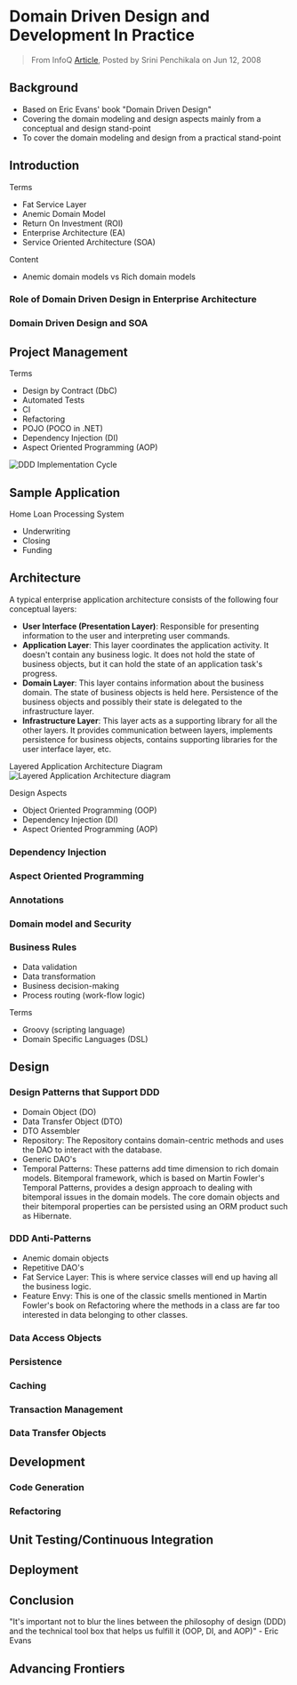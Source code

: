 # Domain Driven Design and Development In Practice
> From InfoQ [Article](https://www.infoq.com/articles/ddd-in-practice), Posted by Srini Penchikala on Jun 12, 2008

## Background
+ Based on Eric Evans' book "Domain Driven Design"
+ Covering the domain modeling and design aspects mainly from a conceptual and design stand-point
+ To cover the domain modeling and design from a practical stand-point

## Introduction
Terms
+ Fat Service Layer
+ Anemic Domain Model
+ Return On Investment (ROI)
+ Enterprise Architecture (EA)
+ Service Oriented Architecture (SOA)

Content
+ Anemic domain models vs Rich domain models

### Role of Domain Driven Design in Enterprise Architecture
### Domain Driven Design and SOA

## Project Management
Terms
+ Design by Contract (DbC)
+ Automated Tests
+ CI
+ Refactoring
+ POJO (POCO in .NET)
+ Dependency Injection (DI)
+ Aspect Oriented Programming (AOP)

![DDD Implementation Cycle](https://cdn.infoq.com/statics_s1_20161208-0302u1/resource/articles/ddd-in-practice/en/resources/DDDImplementationCycleDiagram.gif "DDD Implementation Cycle")


## Sample Application

Home Loan Processing System
+ Underwriting
+ Closing
+ Funding

## Architecture
A typical enterprise application architecture consists of the following four conceptual layers:

+ **User Interface (Presentation Layer)**: Responsible for presenting information to the user and interpreting user commands.
+ **Application Layer**: This layer coordinates the application activity. It doesn't contain any business logic. It does not hold the state of business objects, but it can hold the state of an application task's progress.
+ **Domain Layer**: This layer contains information about the business domain. The state of business objects is held here. Persistence of the business objects and possibly their state is delegated to the infrastructure layer.
+ **Infrastructure Layer**: This layer acts as a supporting library for all the other layers. It provides communication between layers, implements persistence for business objects, contains supporting libraries for the user interface layer, etc.

Layered Application Architecture Diagram
![Layered Application Architecture diagram](https://cdn.infoq.com/statics_s1_20161208-0302u1/resource/articles/ddd-in-practice/en/resources/ArchitectureDiagram_lg.gif "Layered Application Architecture diagram")


Design Aspects
* Object Oriented Programming (OOP)
* Dependency Injection (DI)
* Aspect Oriented Programming (AOP)

### Dependency Injection
### Aspect Oriented Programming
### Annotations
### Domain model and Security
### Business Rules
+ Data validation
+ Data transformation
+ Business decision-making
+ Process routing (work-flow logic)

Terms
+ Groovy (scripting language)
+ Domain Specific Languages (DSL)


## Design

### Design Patterns that Support DDD
+ Domain Object (DO)
+ Data Transfer Object (DTO)
+ DTO Assembler
+ Repository: The Repository contains domain-centric methods and uses the DAO to interact with the database.
+ Generic DAO's
+ Temporal Patterns: These patterns add time dimension to rich domain models. Bitemporal framework, which is based on Martin Fowler's Temporal Patterns, provides a design approach to dealing with bitemporal issues in the domain models. The core domain objects and their bitemporal properties can be persisted using an ORM product such as Hibernate.

### DDD Anti-Patterns
+ Anemic domain objects
+ Repetitive DAO's
+ Fat Service Layer: This is where service classes will end up having all the business logic.
+ Feature Envy: This is one of the classic smells mentioned in Martin Fowler's book on Refactoring where the methods in a class are far too interested in data belonging to other classes.

### Data Access Objects

### Persistence

### Caching

### Transaction Management

### Data Transfer Objects


## Development

### Code Generation

### Refactoring

## Unit Testing/Continuous Integration

## Deployment

## Conclusion
"It's important not to blur the lines between the philosophy of design (DDD) and the technical tool box that helps us fulfill it (OOP, DI, and AOP)" - Eric Evans

## Advancing Frontiers
